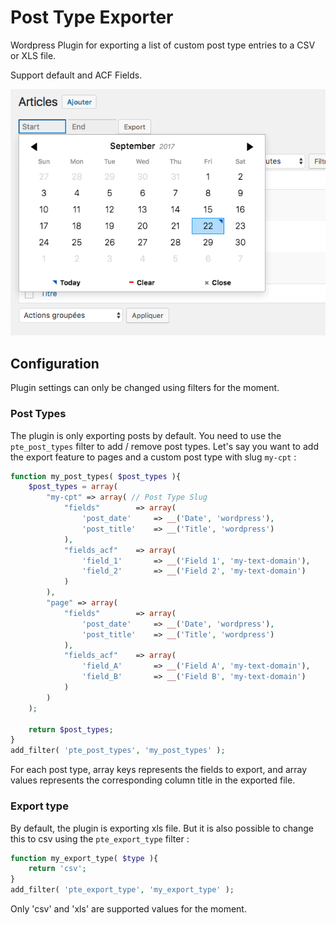 # Post Type Exporter

Wordpress Plugin for exporting a list of custom post type entries to a CSV or XLS file.

Support default and ACF Fields.

![Plugin preview](images/screenshot.png)

## Configuration

Plugin settings can only be changed using filters for the moment.

### Post Types

The plugin is only exporting posts by default. You need to use the `pte_post_types` filter to add / remove post types. Let's say you want to add the export feature to pages and a custom post type with slug `my-cpt` :

```php
function my_post_types( $post_types ){
    $post_types = array(
        "my-cpt" => array( // Post Type Slug
            "fields"        => array(
                'post_date'     => __('Date', 'wordpress'),
                'post_title'    => __('Title', 'wordpress')
            ),
            "fields_acf"    => array(
                'field_1'       => __('Field 1', 'my-text-domain'), 
                'field_2'       => __('Field 2', 'my-text-domain')
            )
        ),
        "page" => array(
            "fields"        => array(
                'post_date'     => __('Date', 'wordpress'),
                'post_title'    => __('Title', 'wordpress')
            ),
            "fields_acf"    => array(
                'field_A'       => __('Field A', 'my-text-domain'), 
                'field_B'       => __('Field B', 'my-text-domain')
            )
        )
    );
    
    return $post_types;
}
add_filter( 'pte_post_types', 'my_post_types' );
```

For each post type, array keys represents the fields to export, and array values represents the corresponding column title in the exported file.

### Export type

By default, the plugin is exporting xls file. But it is also possible to change this to csv using the `pte_export_type` filter : 

```php
function my_export_type( $type ){
    return 'csv';
}
add_filter( 'pte_export_type', 'my_export_type' );
```

Only 'csv' and 'xls' are supported values for the moment.